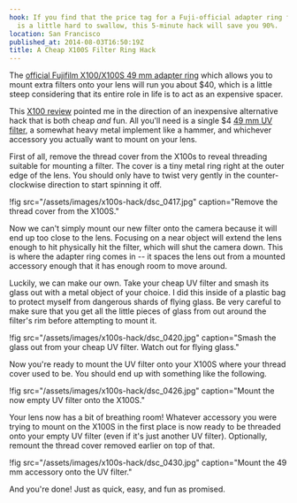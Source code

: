 ```yaml
---
hook: If you find that the price tag for a Fuji-official adapter ring for the X100S
  is a little hard to swallow, this 5-minute hack will save you 90%.
location: San Francisco
published_at: 2014-08-03T16:50:19Z
title: A Cheap X100S Filter Ring Hack
---
```


The [official Fujifilm X100/X100S 49 mm adapter ring](http://www.amazon.com/Fujifilm-AR-X100-Adapter-Ring-49mm/dp/B004MME69S) which allows you to mount extra filters onto your lens will run you about $40, which is a little steep considering that its entire role in life is to act as an expensive spacer.

This [X100 review](http://zackarias.com/for-photographers/gear-gadgets/fuji-x100-review/) pointed me in the direction of an inexpensive alternative hack that is both cheap *and* fun. All you'll need is a single $4 [49 mm UV filter](http://www.amazon.com/Tiffen-49mm-UV-Protection-Filter/dp/B00004ZCJF/ref=sr_1_1?ie=UTF8&qid=1407084409&sr=8-1&keywords=tiffen+49+mm+uv), a somewhat heavy metal implement like a hammer, and whichever accessory you actually want to mount on your lens.

First of all, remove the thread cover from the X100s to reveal threading suitable for mounting a filter. The cover is a tiny metal ring right at the outer edge of the lens. You should only have to twist very gently in the counter-clockwise direction to start spinning it off.

!fig src="/assets/images/x100s-hack/dsc_0417.jpg" caption="Remove the thread cover from the X100S."

Now we can't simply mount our new filter onto the camera because it will end up too close to the lens. Focusing on a near object will extend the lens enough to hit physically hit the filter, which will shut the camera down. This is where the adapter ring comes in -- it spaces the lens out from a mounted accessory enough that it has enough room to move around.

Luckily, we can make our own. Take your cheap UV filter and smash its glass out with a metal object of your choice. I did this inside of a plastic bag to protect myself from dangerous shards of flying glass. Be very careful to make sure that you get all the little pieces of glass from out around the filter's rim before attempting to mount it.

!fig src="/assets/images/x100s-hack/dsc_0420.jpg" caption="Smash the glass out from your cheap UV filter. Watch out for flying glass."

Now you're ready to mount the UV filter onto your X100S where your thread cover used to be. You should end up with something like the following.

!fig src="/assets/images/x100s-hack/dsc_0426.jpg" caption="Mount the now empty UV filter onto the X100S."

Your lens now has a bit of breathing room! Whatever accessory you were trying to mount on the X100S in the first place is now ready to be threaded onto your empty UV filter (even if it's just another UV filter). Optionally, remount the thread cover removed earlier on top of that.

!fig src="/assets/images/x100s-hack/dsc_0430.jpg" caption="Mount the 49 mm accessory onto the UV filter."

And you're done! Just as quick, easy, and fun as promised.
